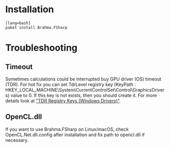 # Installation

    [lang=bash]
    paket install Brahma.FSharp

# Troubleshooting

## Timeout

Sometimes calculations could be interrupted buy GPU driver (OS) timeout (TDR). 
For hot fix you can set TdrLevel registry key (KeyPath : HKEY\_LOCAL\_MACHINE\System\CurrentControlSet\Control\GraphicsDrivers) value to 0. 
If this key is not exists, then you should create it. For more details look at ["TDR Registry Keys (Windows Drivers)"](https://msdn.microsoft.com/en-us/library/windows/hardware/ff569918(v=vs.85).aspx).

## OpenCL.dll

If you want to use Brahma.FSharp on Linux/macOS, check OpenCL.Net.dll.config after installation and fix path to opencl.dll if necessary.

